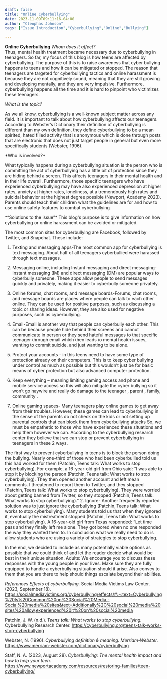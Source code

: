 ```yaml
---
draft: false
title: "Online Cyberbullying"
date: 2023-11-09T09:11:16-04:00
author: "Cleophas Johnson"
tags: ["Issue Introduction","Cyberbullying","Online","Bullying"]

---
```

**Online Cyberbullying**
*Whom does it affect?* <br>
Thus, mental health treatment became necessary due to cyberbullying in teenagers. So far, my focus of this blog is
how teens are affected by cyberbullying. The purpose of this is to raise awareness that cyber bullying happens to
teens and how it can be mitigated or stopped. The reason that teenagers are targeted for cyberbullying tactics and
online harassment is because they are not cognitively sound, meaning that they are still growing and developing mentally,
and they are very impulsive. Furthermore, cyberbullying happens all the time and it is hard to pinpoint who victimizes
these teenagers.

*What is the topic?*
<p>As we all know, cyberbullying is a well-known subject matter across any field. It is important to talk about how cyberbullying affects our teenagers. According to Webster’s Dictionary their definition of cyberbullying is different than my own definition, they define cyberbullying to be a mean spirited, hated filled activity that is anonymous which is done through posts that are electronic that does not just target people in general but even more specifically students (Webster, 1996).
</p>
*Who is involved?*
<p>What typically happens during a cyberbullying situation is the person who is committing the act of cyberbullying has a little bit of protection since they are hiding behind a screen. This affects teenagers in their mental health and in their life overall. Furthermore, those specific teenagers who have experienced cyberbullying may have also experienced depression at higher rates, anxiety at higher rates, loneliness, at a tremendously high rates and suicidal behavior at the highest degree possible (Newport, Academy 2023). Parents should teach their children what the guidelines are for and how to use online safety features to combat cyberbullying
</p>
*“Solutions to the issue”*
This blog's purpose is to give information on how cyberbullying or online harassment can be avoided or mitigated.  

The most common sites for cyberbullying are Facebook, followed by Twitter, and Snapchat. These include:

1. Texting and messaging apps-The most common app for cyberbullying is text messaging. About half of all teenagers cyberbullied were harassed through text messages.  

2. Messaging online, including Instant messaging and direct messaging- Instant messaging (IM) and direct messaging (DM) are popular ways to cyberbully someone. These apps allow people to send messages quickly and privately, making it easier to cyberbully someone privately.

3. Online forums, chat rooms, and message boards-Forums, chat rooms, and message boards are places where people can talk to each other online. They can be used for positive purposes, such as discussing a topic or sharing ideas. However, they are also used for negative purposes, such as cyberbullying.  

4. Email-Email is another way that people can cyberbully each other. This can be because people hide behind their screens and cannot communicate in person or they send hateful messages to that specific teenager through email which then leads to mental health issues, wanting to commit suicide, and just wanting to be alone.

5. Protect your accounts -  in this teens need to have some type of protection already on their computers. This is to keep cyber bullying under control as much as possible but this wouldn’t just be for basic means of cyber protection but also advanced computer protection.

6. Keep everything – meaning limiting gaming access and phone and mobile service access so this will also mitigate the cyber bullying so it won’t go haywire and really do damage to the teenager , parent , family, community .

7. Online gaming spaces- Many teenagers play online games to get away from their troubles. However, these games can lead to cyberbullying in the sense of the parents do not check on the kids or not setting up parental controls that can block them from cyberbullying attacks So, we must be empathetic to those who have experienced these situations and help them however we can. According to the cyberbullying research center they believe that we can stop or prevent cyberbullying in teenagers in these 2 ways.  
<p>The first way to prevent cyberbullying in teens is to block the person doing the bullying. Nearly one-third of those who had been cyberbullied told us this had worked for them (Patchin, Teens talk: What works to stop cyberbullying). For example, a 16-year-old girl from Ohio said: “I was able to stop it by blocking the person (Patchin, Teens talk: What works to stop cyberbullying). They then opened another account and left mean comments. I threatened to report them to Twitter, and they stopped (Patchin, Teens talk: What works to stop cyberbullying). They were worried about getting banned from Twitter, so they stopped (Patchin, Teens talk: What works to stop cyberbullying).” 2. Ignore- Another frequently reported solution was to just ignore the cyberbullying (Patchin, Teens talk: What works to stop cyberbullying). Many students told us that when they ignored it, eventually the mistreatment stopped (Patchin, Teens talk: What works to stop cyberbullying). A 16-year-old girl from Texas responded: “Let time pass and they finally left me alone. They got bored when no one responded the way they wanted them to. In conclusion what we really need to do is allow students who are using a variety of strategies to stop cyberbullying.</p>

In the end, we decided to include as many potentially viable options as possible that we could think of and let the reader decide what would be best in their unique situation. Adults: We encourage you to discuss these responses with the young people in your lives. Make sure they are fully equipped to handle a cyberbullying situation should it arise. Also convey to them that you are there to help should things escalate beyond their abilities.  

*References*
*Effects of cyberbullying.* Social Media Victims Law Center. (2023, September 18). https://socialmediavictims.org/cyberbullying/effects/#:~:text=Cyberbullying%20Is%20Common%20on%20Social%20Media,-Social%20media%20sites&text=Additionally%2C%20social%20media%20sites%20allow,experienced%20it%20on%20social%20media

Patchin, J. W. (n.d.). *Teens talk: What works to stop cyberbullying.* Cyberbullying Research Center. https://cyberbullying.org/teens-talk-works-stop-cyberbullying

Webster, N. (1996). *Cyberbullying definition & meaning. Merriam-Webster.* https://www.merriam-webster.com/dictionary/cyberbullying

Staff, N. A. (2023, August 28). *Cyberbullying: The mental health impact and how to help your teen.* https://www.newportacademy.com/resources/restoring-families/teen-cyberbullying/
